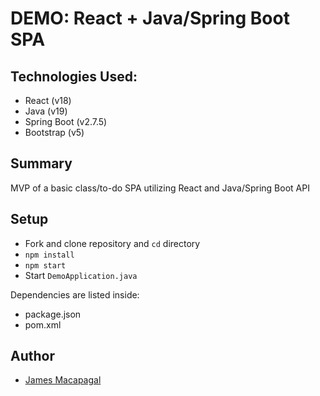 # DEMO: React + Java/Spring Boot SPA

## Technologies Used:
- React (v18)
- Java (v19)
- Spring Boot (v2.7.5)
- Bootstrap (v5)

## Summary
MVP of a basic class/to-do SPA utilizing React and Java/Spring Boot API

## Setup

- Fork and clone repository and `cd` directory 
- `npm install`
- `npm start`
- Start `DemoApplication.java`

Dependencies are listed inside:
- package.json
- pom.xml

## Author
- [James Macapagal](https://github.com/jmacapagal90)

